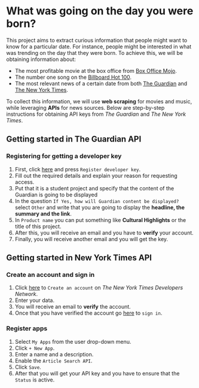 # What was going on the day you were born?

This project aims to extract curious information that people might want to know for a particular date.
For instance, people might be interested in what was trending on the day that they were born.
To achieve this, we will be obtaining information about:

- The most profitable movie at the box office from [Box Office Mojo](https://www.boxofficemojo.com/date/?ref_=bo_nb_wly_secondarytab).
- The number one song on the [Billboard Hot 100](https://www.billboard.com/charts/hot-100/).
- The most relevant news of a certain date from both [The Guardian](https://www.theguardian.com/) and [The New York Times](https://www.nytimes.com/).

To collect this information, we will use **web scraping** for movies and music, while leveraging **APIs** for news sources. Below are step-by-step instructions for obtaining API keys from *The Guardian* and *The New York Times*. 

## Getting started in The Guardian API

### Registering for getting a developer key

1. First, click [here](https://open-platform.theguardian.com/access/) and press `Register developer key`. 
2. Fill out the required details and explain your reason for requesting access. 
3. Put that it is a student project and specify that the content of the Guardian is going to be displayed
4. In the question `If Yes, how will Guardian content be displayed?` select `Other` and write that you are going to display the **headline, the summary and the link**.
5. In `Product name` you can put something like **Cultural Highlights** or the title of this project.
6. After this, you will receive an email and you have to **verify** your account.
8. Finally, you will receive another email and you will get the key.

## Getting started in New York Times API

### Create an account and sign in

1. Click [here](https://developer.nytimes.com/accounts/create) to `Create an account` on *The New York Times Developers Network*.
2. Enter your data.
3. You will receive an email to **verify** the account.
4. Once that you have verified the account go [here](https://developer.nytimes.com/accounts/login) to `sign in`.

### Register apps

1. Select `My Apps` from the user drop-down menu.
2. Click `+ New App`.
3. Enter a name and a description.
4. Enable the `Article Search API`.
5. Click `Save`.
6. After that you will get your API key and you have to ensure that the `Status` is active.
   


